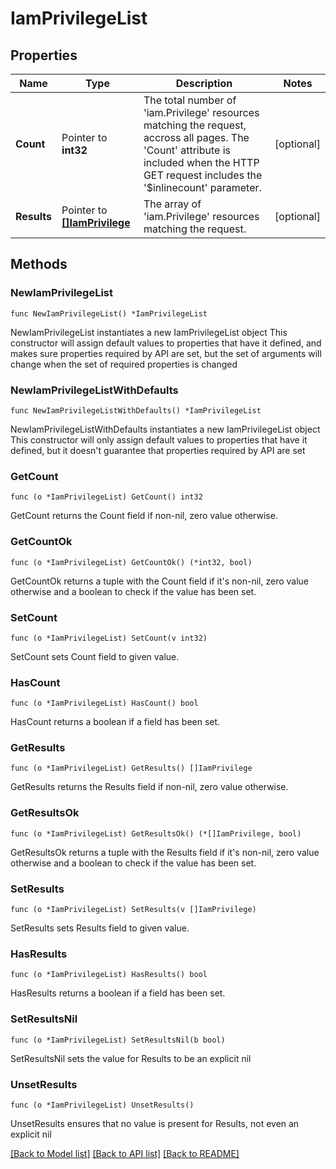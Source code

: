 # IamPrivilegeList

## Properties

Name | Type | Description | Notes
------------ | ------------- | ------------- | -------------
**Count** | Pointer to **int32** | The total number of &#39;iam.Privilege&#39; resources matching the request, accross all pages. The &#39;Count&#39; attribute is included when the HTTP GET request includes the &#39;$inlinecount&#39; parameter. | [optional] 
**Results** | Pointer to [**[]IamPrivilege**](IamPrivilege.md) | The array of &#39;iam.Privilege&#39; resources matching the request. | [optional] 

## Methods

### NewIamPrivilegeList

`func NewIamPrivilegeList() *IamPrivilegeList`

NewIamPrivilegeList instantiates a new IamPrivilegeList object
This constructor will assign default values to properties that have it defined,
and makes sure properties required by API are set, but the set of arguments
will change when the set of required properties is changed

### NewIamPrivilegeListWithDefaults

`func NewIamPrivilegeListWithDefaults() *IamPrivilegeList`

NewIamPrivilegeListWithDefaults instantiates a new IamPrivilegeList object
This constructor will only assign default values to properties that have it defined,
but it doesn't guarantee that properties required by API are set

### GetCount

`func (o *IamPrivilegeList) GetCount() int32`

GetCount returns the Count field if non-nil, zero value otherwise.

### GetCountOk

`func (o *IamPrivilegeList) GetCountOk() (*int32, bool)`

GetCountOk returns a tuple with the Count field if it's non-nil, zero value otherwise
and a boolean to check if the value has been set.

### SetCount

`func (o *IamPrivilegeList) SetCount(v int32)`

SetCount sets Count field to given value.

### HasCount

`func (o *IamPrivilegeList) HasCount() bool`

HasCount returns a boolean if a field has been set.

### GetResults

`func (o *IamPrivilegeList) GetResults() []IamPrivilege`

GetResults returns the Results field if non-nil, zero value otherwise.

### GetResultsOk

`func (o *IamPrivilegeList) GetResultsOk() (*[]IamPrivilege, bool)`

GetResultsOk returns a tuple with the Results field if it's non-nil, zero value otherwise
and a boolean to check if the value has been set.

### SetResults

`func (o *IamPrivilegeList) SetResults(v []IamPrivilege)`

SetResults sets Results field to given value.

### HasResults

`func (o *IamPrivilegeList) HasResults() bool`

HasResults returns a boolean if a field has been set.

### SetResultsNil

`func (o *IamPrivilegeList) SetResultsNil(b bool)`

 SetResultsNil sets the value for Results to be an explicit nil

### UnsetResults
`func (o *IamPrivilegeList) UnsetResults()`

UnsetResults ensures that no value is present for Results, not even an explicit nil

[[Back to Model list]](../README.md#documentation-for-models) [[Back to API list]](../README.md#documentation-for-api-endpoints) [[Back to README]](../README.md)



